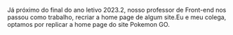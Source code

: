 Já próximo do final do ano letivo 2023.2, nosso professor de Front-end nos passou como trabalho, recriar a home page de algum site.Eu e meu colega, optamos por replicar a home page do site Pokemon GO.
